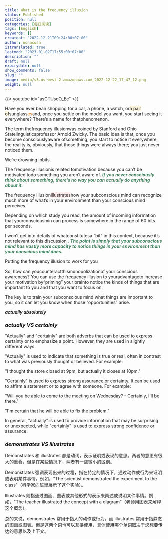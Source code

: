 ```yaml
---
title: What is the frequency illusion
status: Published
position: null
categories: [每日阅读]
tags: [English]
keywords: []
createat: "2022-12-21T09:24:00+07:00"
author: nonacosa
istranslated: true
lastmod: "2023-01-02T17:55:00+07:00"
description: ""
draft: null
expirydate: null
show_comments: false
slug: ""
image: media/s3.us-west-2.amazonaws.com_2022-12-22_17_47_12.png
weight: null
---
```


{{< youtube id="asCTUscO_Ec" >}}



Have you ever bean shopping for a car, a phone, a watch, or<span style="background-color: rgba(251, 243, 219, 1);">a pair of</span>sunglass<span style="color: rgba(217, 115, 13, 1);">es</span>and, once you settle on the model you want, you start seeing it everywhere? There’s a name for thatphenomenon.

The term thefrequency illusionwas coined by Stanford and Ohio Statelinguisticsprofessor Arnold Zwicky. The basic idea is that, once you become consciouslyaware ofsomething, you start to notice it everywhere, the reality is, obviously, that those things were always there; you just never noticed them.

<!--more-->We’re drowning inbits.

The frequency illusionis related tomotivation because you can’t be motivated todo something you aren’t aware of.<span style="color: rgba(68, 131, 97, 1);"> ***If you never consciously think about something, there’s no way you can actually do anything about it.*** </span>

The frequency illusion<span style="background-color: rgba(253, 235, 236, 1);">illustrates</span>how your subconscious mind can recognize much more of what’s in your environment than your conscious mind perceives.

Depending on which study you read, the amount of incoming information that yourconsciousmin can process is somewhere in the range of 60 bits per seconds.

I won’t get into details of whatconstitutesa “bit” in this context, because it’s not relevant to this discussion<span style="color: rgba(68, 131, 97, 1);"> ***. The point is simply that your subconscious mind has*** </span><span style="color: rgba(68, 131, 97, 1);"> ***vastly*** </span><span style="color: rgba(68, 131, 97, 1);"> ***more capacity to notice things in your environment than your conscious mind does.*** </span>

Putting the frequency illusion to work for you

So, how can youcounteractthismonopolizationof your conscious awareness? You can use the frequency illusion to youradvantageto increase your motivation by“priming” your brainto notice the kinds of things that are important to you and that you want to focus on.

The key is to train your subconscious mind what things are important to you, so it can let you know when those “opportunities” arise.



 ***actually absolutely*** 

###  ***actually  VS  certainly*** 
"Actually" and "certainly" are both adverbs that can be used to express certainty or to emphasize a point. However, they are used in slightly different ways.

"Actually" is used to indicate that something is true or real, often in contrast to what was previously thought or believed. For example:

"I thought the store closed at 9pm, but actually it closes at 10pm."

"Certainly" is used to express strong assurance or certainty. It can be used to affirm a statement or to agree with someone. For example:

"Will you be able to come to the meeting on Wednesday? - Certainly, I'll be there."

"I'm certain that he will be able to fix the problem."

In general, "actually" is used to provide information that may be surprising or unexpected, while "certainly" is used to express strong confidence or assurance.



###  ***demonstrates VS illustrates*** 
Demonstrates 和 illustrates 都是动词，表示证明或表现的意思。两者的意思有很大的重叠，但是在某些情况下，两者有一些微小的区别。

Demonstrates 强调表现出来的过程，指在特定的情况下，通过动作或行为来证明或表明某件事情。例如，"The scientist demonstrated the experiment to the class"（科学家向班里展示了这个实验）。

Illustrates 则指通过图画、图表或其他形式的表示来阐述或说明某件事情。例如，"The teacher illustrated the concept with a diagram"（老师用图表来解释这个概念）。

总的来说，demonstrates 常用于指人的动作或行为，而 illustrates 常用于指静态的图画或图表。但是这两个词也可以互换使用，具体使用哪个单词取决于您想要传达的意思以及上下文。






